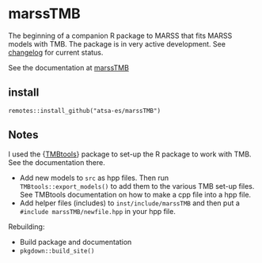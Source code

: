 # marssTMB

The beginning of a companion R package to MARSS that fits MARSS models with TMB. The package is in very active development. See [changelog](news/index.html) for current status.

See the documentation at [marssTMB](https://atsa-es.github.io/marssTMB/)

## install

```
remotes::install_github("atsa-es/marssTMB")
```

## Notes

I used the {[TMBtools](https://github.com/mlysy/TMBtools)} package to set-up the R package to work with TMB. See the documentation there.

* Add new models to `src` as hpp files. Then run `TMBtools::export_models()` to add them to the various TMB set-up files. See TMBtools documentation on how to make a cpp file into a hpp file.
* Add helper files (includes) to `inst/include/marssTMB` and then put a `#include marssTMB/newfile.hpp` in your hpp file.

Rebuilding:

* Build package and documentation
* `pkgdown::build_site()`

